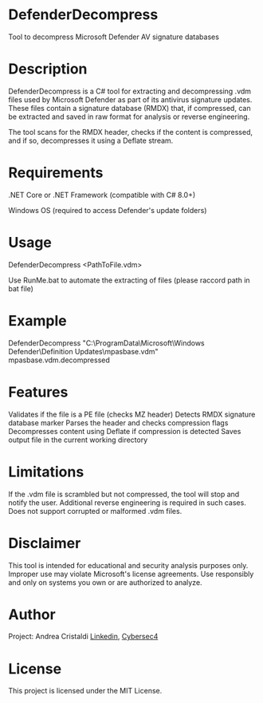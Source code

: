 # DefenderDecompress
Tool to decompress Microsoft Defender AV signature databases

# Description
DefenderDecompress is a C# tool for extracting and decompressing .vdm files used by Microsoft Defender as part of its antivirus signature updates.
These files contain a signature database (RMDX) that, if compressed, can be extracted and saved in raw format for analysis or reverse engineering.

The tool scans for the RMDX header, checks if the content is compressed, and if so, decompresses it using a Deflate stream.

# Requirements
.NET Core or .NET Framework (compatible with C# 8.0+)

Windows OS (required to access Defender's update folders)

# Usage
DefenderDecompress <PathToFile.vdm> <OutputFileName>

Use RunMe.bat to automate the extracting of files (please raccord path in bat file)

# Example
DefenderDecompress "C:\ProgramData\Microsoft\Windows Defender\Definition Updates\mpasbase.vdm" mpasbase.vdm.decompressed


# Features
Validates if the file is a PE file (checks MZ header)
Detects RMDX signature database marker
Parses the header and checks compression flags
Decompresses content using Deflate if compression is detected
Saves output file in the current working directory

# Limitations
If the .vdm file is scrambled but not compressed, the tool will stop and notify the user. Additional reverse engineering is required in such cases.
Does not support corrupted or malformed .vdm files.

# Disclaimer
This tool is intended for educational and security analysis purposes only.
Improper use may violate Microsoft's license agreements. Use responsibly and only on systems you own or are authorized to analyze.

# Author
Project: Andrea Cristaldi <a href="https://www.linkedin.com/in/andreacristaldi/" target="blank_">Linkedin</a>, <a href="https://www.cybersec4.com" target="blank_">Cybersec4</a>

# License
This project is licensed under the MIT License.
